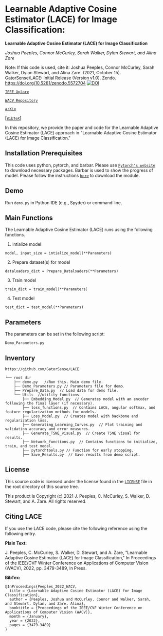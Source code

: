 # Learnable Adaptive Cosine Estimator (LACE) for Image Classification:
**Learnable Adaptive Cosine Estimator (LACE) for Image Classification**

_Joshua Peeples, Connor McCurley, Sarah Walker, Dylan Stewart, and Alina Zare_

Note: If this code is used, cite it: Joshua Peeples, Connor McCurley, Sarah Walker, Dylan Stewart, and Alina Zare. 
(2021, October 15). GatorSense/LACE: Initial Release (Version v1.0). 
Zendo. https://doi.org/10.5281/zenodo.5572704
[![DOI](https://zenodo.org/badge/DOI/10.5281/zenodo.5572704.svg)](https://doi.org/10.5281/zenodo.5572704)

[`IEEE Xplore`](https://ieeexplore.ieee.org/document/9706894)

[`WACV Repository`](https://openaccess.thecvf.com/content/WACV2022/html/Peeples_Learnable_Adaptive_Cosine_Estimator_LACE_for_Image_Classification_WACV_2022_paper.html)

[`arXiv`](https://arxiv.org/abs/2110.05324)

[[`BibTeX`](#CitingLACE)]

In this repository, we provide the paper and code for the Learnable Adaptive Cosine Estimator (LACE) approach in "Learnable Adaptive Cosine Estimator (LACE) for Image Classification."

## Installation Prerequisites

This code uses python, pytorch, and barbar. 
Please use [`Pytorch's website`](https://pytorch.org/get-started/locally/) to download necessary packages.
Barbar is used to show the progress of model. Please follow the instructions [`here`](https://github.com/yusugomori/barbar)
to download the module.

## Demo

Run `demo.py` in Python IDE (e.g., Spyder) or command line. 

## Main Functions

The Learnable Adaptive Cosine Estimator (LACE) runs using the following functions. 

1. Intialize model  

```model, input_size = intialize_model(**Parameters)```

2. Prepare dataset(s) for model

 ```dataloaders_dict = Prepare_Dataloaders(**Parameters)```

3. Train model 

```train_dict = train_model(**Parameters)```

4. Test model

```test_dict = test_model(**Parameters)```


## Parameters
The parameters can be set in the following script:

```Demo_Parameters.py```

## Inventory

```
https://github.com/GatorSense/LACE

└── root dir
    ├── demo.py   //Run this. Main demo file.
    ├── Demo_Parameters.py // Parameters file for demo.
    ├── Prepare_Data.py  // Load data for demo file.
    └── Utils  //utility functions
        ├── Embedding_Model.py  // Generates model with an encoder following the final layer (if necessary). 
        ├── loss_functions.py  // Contains LACE, angular softmax, and feature regularization methods for models.
        ├── Loss_Model.py  // Creates model with backbone and regularization loss.
        ├── Generating_Learning_Curves.py  // Plot training and validation accuracy and error measures.
        ├── Generate_TSNE_visual.py  // Create TSNE visual for results.
        ├── Network_functions.py  // Contains functions to initialize, train, and test model. 
        ├── pytorchtools.py // Function for early stopping.
        ├── Save_Results.py  // Save results from demo script.
```

## License

This source code is licensed under the license found in the [`LICENSE`](LICENSE) 
file in the root directory of this source tree.

This product is Copyright (c) 2021 J. Peeples, C. McCurley, S. Walker, D. Stewart, 
and A. Zare. All rights reserved.

## <a name="CitingLACE"></a>Citing LACE

If you use the LACE code, please cite the following 
reference using the following entry.

**Plain Text:**

J. Peeples, C. McCurley, S. Walker, D. Stewart, and A. Zare, 
"Learnable Adaptive Cosine Estimator (LACE) for Image Classification," 
In Proceedings of the IEEE/CVF Winter Conference on Applications of 
Computer Vision (WACV), 2022, pp. 3479-3489, In Press.

**BibTex:**
```
@InProceedings{Peeples_2022_WACV,
  title = {Learnable Adaptive Cosine Estimator (LACE) for Image Classification},
  author = {Peeples, Joshua and McCurley, Connor and Walker, Sarah, and Stewart, Dylan, and Zare, Alina},
  booktitle = {Proceedings of the IEEE/CVF Winter Conference on Applications of Computer Vision (WACV)},
  month = {January},
  year = {2022},
  pages = {3479-3489}
}
```
